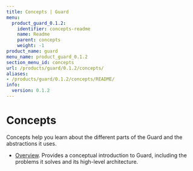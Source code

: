```yaml
---
title: Concepts | Guard
menu:
  product_guard_0.1.2:
    identifier: concepts-readme
    name: Readme
    parent: concepts
    weight: -1
product_name: guard
menu_name: product_guard_0.1.2
section_menu_id: concepts
url: /products/guard/0.1.2/concepts/
aliases:
- /products/guard/0.1.2/concepts/README/
info:
  version: 0.1.2
---
```


# Concepts

Concepts help you learn about the different parts of the Guard and the abstractions it uses.

- [Overview](/products/guard/0.1.2/concepts/overview). Provides a conceptual introduction to Guard, including the problems it solves and its high-level architecture.
